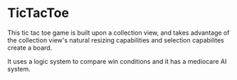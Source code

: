 # TicTacToe

This tic tac toe game is built upon a collection view, and takes advantage of the collection view's natural resizing capabilities and selection capabilites create a board.

It uses a logic system to compare win conditions and it has a mediocare AI system.
